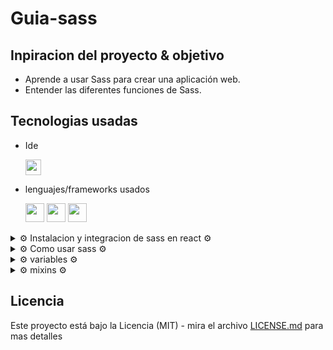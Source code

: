 # Guia-sass

## Inpiracion del proyecto & objetivo

- Aprende a usar Sass para crear una aplicación web.
- Entender las diferentes funciones de Sass.

## Tecnologias usadas

- Ide
    <!-- visual studio code -->
    <code><img height="25" src="https://img.shields.io/badge/Visual_Studio_Code-0078D4?style=for-the-badge&logo=visual%20studio%20code&logoColor=white"></code>

- lenguajes/frameworks usados
    <!-- bootstrap -->
    <!-- html -->
    <code><img height="30" src="https://img.shields.io/badge/HTML5-E34F26?style=for-the-badge&logo=html5&logoColor=white"></code><!-- css -->
    <code><img height="30" src="https://img.shields.io/badge/CSS3-1572B6?style=for-the-badge&logo=css3&logoColor=white"></code><!-- sass -->
    <code><img height="30" src="https://img.shields.io/badge/Sass-CC6699?style=for-the-badge&logo=sass&logoColor=white"></code>
<details>
<summary>⚙️ Instalacion y integracion de sass en react ⚙️</summary>

1. Instalamos sass  

    via npm:
    ```bash
    npm install -g sass
    ```

3. Structura de sass (ejemplo)
    ```text
    /
    └── src/
         └── sass/
              ├── base/
              ├── components/
              ├── layouts/
              └── main.scss
    ```

    ``sass`` Es el directorio de los archivos de estilos en sass. [sass](src/sass/)

    
    - ``base`` Es el directorio de los archivos de configuracion de sass. [sass/base](src/sass/base/)

      ``components`` Es el directorio donde se guardan los archivos de los diferentes componentes. (buttons, cards, etc) [sass/components](src/sass/components/)

      ``layouts`` Es el directorio donde se guardan los archivos de los diferentes layouts. (header, footer, etc) [sass/layouts](src/sass/layouts/)

      ``main.scss`` Es el archivo de estilos principal. [sass/main.scss](src/sass/main.scss)

4. Integramos sass en nuestro proyecto
   
   En el archivo [app.js](src/app.js) en la carpeta [src](src) agregamos el siguiente codigo:
   ```js
    import './sass/main.scss';
    ```
</details >


<details>
<summary>⚙️ Como usar sass ⚙️</summary>

1. La anidacion

    > **Note**

    Como se hacia en css

    ```css
            body {
            color: #fff;
            background-color: #000;
            }
            body main {
                color: #fff;
                background-color: #000;
            }
            body main nav {
                color: #fff;
                background-color: #000;
            }
            body main nav ul li {
                color: #fff;
                background-color: #000;
            }
            body main header {
                color: #fff;
                background-color: #000;
            }
            body main footer {
                color: #fff;
                background-color: #000;
            }
    ```

    como se hace en sass

      ```scss
        body{
            color: #fff;
            background-color: #000;
            main{
                color: #fff;
                background-color: #000;
                nav{
                    color: #fff;
                    background-color: #000;
                    ul{
                        li{
                            color: #fff;
                            background-color: #000;
                        }
                    }
            
                }
                header{
                    color: #fff;
                    background-color: #000;
                }
                footer{
                    color: #fff;
                    background-color: #000;
                }
            }
        }
    ```
2.  Tipos de archivos scss y sass

    Si el archivo de estilos es ``main.scss``, entonces la sintaxis es:
    ```scss
    body{
        color: #fff;
        background-color: #000;
        main{
            color: #fff;
            background-color: #000;
            nav{
                color: #fff;
                background-color: #000;
                ul{
                    li{
                        color: #fff;
                        background-color: #000;
                    }
                }
        
            }
            header{
                color: #fff;
                background-color: #000;
            }
            footer{
                color: #fff;
                background-color: #000;
            }
        }
    }
    ```

    Si el archivo de estilos es ``main.sass``, entonces la sintaxis es:

    ```sass
    body
      color: #fff
      background-color: #000
  
      main
          color: #fff
          background-color: #000
  
          nav
          color: #fff
          background-color: #000
  
          ul
              li
              color: #fff
              background-color: #000
  
          header
          color: #fff
          background-color: #000
  
          footer
          color: #fff
          background-color: #000
    ```
    > **Warning**
    En los archivos ``.sass`` no se usan los caracteres ``{`` ``}`` ``;``.

3. Diferencia entre archivos con ``_``landing.scss y archivos sin landing.scss

    En sass si un archivo enpieza con ``_``landing.scss no se genera un archivo con el mismo nombre.

    ```text
        /scss
            ├──style.scss
            └──_landing.scss
        /css
            ├──style.css
            └──style.css.map
    ```

    > **Warning**

    Pero si un archivo no tiene el caracter ``_`` landing.scss se genera un archivo con el mismo nombre.

    ```text
        /scss
            ├──style.scss
            └──landing.scss
        /css
            ├──style.css
            ├──style.css.map
            ├──landing.scss       Archivos generados al compilar sass  
            └──landing.scss.map   Archivos generados al compilar sass
    ```

    > **Note**

    Esto puede ser util en algunos casos.

4. @use o @import
    
    > **Note**
    En sass no usamos @import se puede usar pero ``no es recomendado``.

    > **Warning**

    Con ❗❗@import❗❗
    ```sass
    @import "sass/layouts/landing.scss";
    ```
    > **Note**
    
    con ✔️✔️ @use ✔️✔️
    ```sass
    @use "sass/layouts/landing.scss";
    ```

5. todos los @use se suelen hacer en el archivo principal de estilos.

    > **Note**
    El archivo main.scss normalmente deveria verse asi:

    ```sass
    @use "base/settings.scss";
    @use "components/button.scss";
    @use "layouts/landing.scss";
    ```
    [main.scss](src/sass/main.scss)
</details >

<details>
<summary>⚙️ variables ⚙️</summary>

1. Las variables se definen en [sass/base/_variables.scss](src/sass/base/_variables.scss).

    Se pueden definir variables de 2 formas la primera es la mas comun:

    ```sass
    $card-color: white;
    $card-height: 40vh;
    $border-min: 1vw;
    $boxshadow-left: 0px 0px 10px rgba(0,0,0,0.5);
    $basic-transition: all 0.3s ease-in-out;
    $font-family: "Roboto", sans-serif;
    $font-weight: 400;
    ```
    La segunda es la mas utilizada seria haciendo ``arrays`` de variables:
    ```sass
    $border: (
        "pequeño" : 0.5vw,
        "normal" : 1vw,
        "grande" : 10vw
    );

    $boxshadow: (
        "pequeño" : 0px 0px 10px rgba(0,0,0,0.5),
        "normal" : 0px 0px 20px rgba(0,0,0,0.5),
        "grande" : 0px 0px 30px rgba(0,0,0,0.5)
    );

    $font-weight: (
        "pequeño" : 200,
        "normal" : 400,
        "grande" : 800
    );

    ```
2. Como importar las variables a un archivo de estilos

    > **Warning**

    En cada archivo que usemos una variable debemos poner en el inicio del archivo el siguiente codigo:
    ```sass
    @use "sass/base/variables";
    ```
    Por default las variables se combierten en ``namespaces`` de forma que esto no funcionaria.

    ```sass
    @use "sass/base/variables";

    body{
        color: $card-color;
    }
    ```

    Se trendria que usar de esta forma

    ```sass
    @use "sass/base/variables";

    body{
        color: variables.$card-color;
    }
    ```

    Al ser namespace se puede cambiar el nombre.

    ```sass
    @use "sass/base/variables as v"; ******

    body{
        color: v.$card-color;
    }
    ```

    Tambien se puede hacer global ``*`` de esta forma.

    ```sass
    @use "sass/base/variables as *"; ******

    body{
        color: $card-color;
    }
    ```

    > **Warning**

    Para usar las arrays de variables debemos usar el siguiente formato map-get(nombre de la varialbe , "stylos de la array"):

    ```sass
    @use "sass/base/variables as *"; ******

    body{
        color: map-get($border, "pequeño");
    }
    ```



3. Las variables se pueden usar en cualquier archivo de estilos de la siguiente forma:

    ```sass
    .grid-item{
        background-color: $card-color;      *
        border-radius: $border-min;         *
        padding: 20px 0px 1vh;
        margin: 10px;
        box-shadow: $boxshadow-left;        *
        transition: $basic-transition;      *
        display: grid;
        justify-items: center;
        align-items: center;
        height: $card-height;               *
    &:hover{
        transform: scale(1.05);
    }
}
    ```


</details>

<details>
<summary>⚙️  mixins ⚙️</summary>

1. Los mixins nos permiten evitar repetir codigo.

    Esto que tiene demasiado codigo repetido se puede hacer con mixins haorrando muchas lineas de codigo. 
    ```sass
    body{
        display:grid;
        height: 100vh;
        background-color: red;
        border-radius: none;

        main{
            display:grid;
            height: 100vh;
            background-color: white;
            border-radius: none;

            section{
                display:grid;
                height: 100vh;
                background-color: purple;
                border-radius: none;

                div{
                    display:grid;
                    height: 20vh;
                    background-color: white;
                    border-radius: 1vw;
                }
            }
        }
    }
    ```

2. Los mixins se definen de la siguiente forma:

    ```sass
    @mixin nombre del mixin($display, $height, $color, $radius){
        display: $display;
        box-shadow: $boxshadow;
        height: $height;
        background-color: $color;
        border-radius: $radius;
    }
    ```

    Lo mismo pero añadiendo mixins:

    ```sass
        @mixin card-shadow($display, $height, $color, $radius){
            display: $display ;
            height: $height;
            background-color: $color;
            border-radius: $radius;
        }

        body{
            @include mixin1(grid,100vh,blue,);

            main{
                @include mixin1(grid,100vh,blue,);

                section{
                    @include mixin1(flex,50vh,purple,);

                    div{
                        @include mixin1(grid,10vh,white,);
                    }
                }
            }
        }
    ```


</details>

<!-- └── / ├── │ -->


## Licencia

Este proyecto está bajo la Licencia (MIT) - mira el archivo [LICENSE.md](LICENSE.md)  para mas detalles